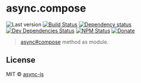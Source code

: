 # async.compose

![Last version](https://img.shields.io/github/tag/async-js/compose.svg?style=flat-square)
[![Build Status](http://img.shields.io/travis/async-js/compose/master.svg?style=flat-square)](https://travis-ci.org/async-js/compose)
[![Dependency status](http://img.shields.io/david/async-js/compose.svg?style=flat-square)](https://david-dm.org/async-js/compose)
[![Dev Dependencies Status](http://img.shields.io/david/dev/async-js/compose.svg?style=flat-square)](https://david-dm.org/async-js/compose#info=devDependencies)
[![NPM Status](http://img.shields.io/npm/dm/compose.svg?style=flat-square)](https://www.npmjs.org/package/compose)
[![Donate](https://img.shields.io/badge/donate-paypal-blue.svg?style=flat-square)](https://paypal.me/kikobeats)

> [async#compose](https://github.com/async-js/async#compose) method as module.

## License

MIT © [async-js](https://github.com/async-js)
